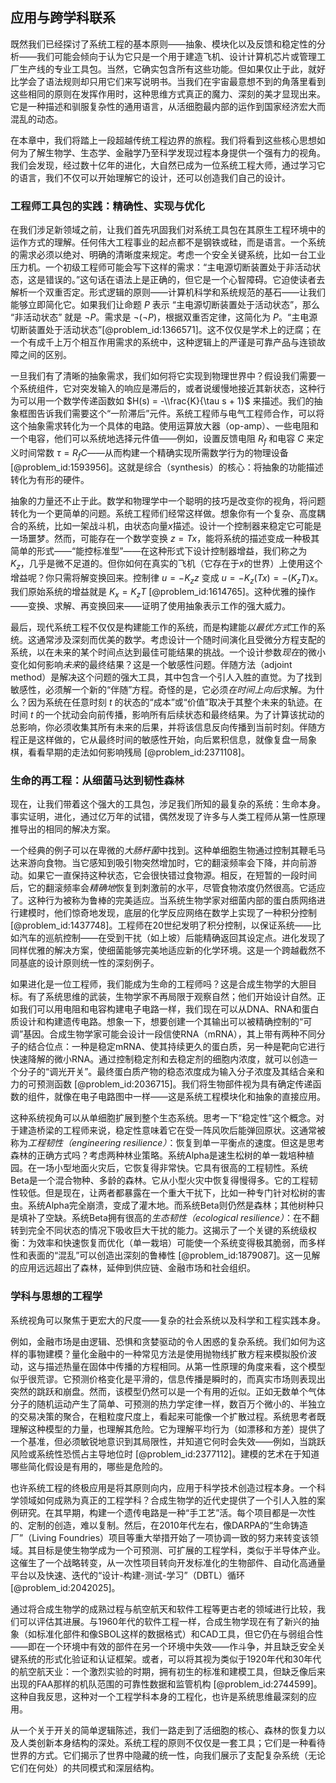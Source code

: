## 应用与跨学科联系

既然我们已经探讨了系统工程的基本原则——抽象、模块化以及反馈和稳定性的分析——我们可能会倾向于认为它只是一个用于建造飞机、设计计算机芯片或管理工厂生产线的专业工具包。当然，它确实包含所有这些功能。但如果仅止于此，就好比学会了语法规则却只用它们来写说明书。当我们在宇宙最意想不到的角落里看到这些相同的原则在发挥作用时，这种思维方式真正的魔力、深刻的美才显现出来。它是一种描述和驯服复杂性的通用语言，从活细胞最内部的运作到国家经济宏大而混乱的动态。

在本章中，我们将踏上一段超越传统工程边界的旅程。我们将看到这些核心思想如何为了解生物学、生态学、金融学乃至科学发现过程本身提供一个强有力的视角。我们会发现，经过数十亿年的进化，大自然已成为一位系统工程大师，通过学习它的语言，我们不仅可以开始理解它的设计，还可以创造我们自己的设计。

### 工程师工具包的实践：精确性、实现与优化

在我们涉足新领域之前，让我们首先巩固我们对系统工具包在其原生工程环境中的运作方式的理解。任何伟大工程事业的起点都不是钢铁或硅，而是语言。一个系统的需求必须以绝对、明确的清晰度来规定。考虑一个安全关键系统，比如一台工业压力机。一个初级工程师可能会写下这样的需求：“主电源切断装置处于非活动状态，这是错误的。”这句话在语法上是正确的，但它是一个心智障碍。它迫使读者去解析一个双重否定。形式逻辑的原则——计算机科学和系统规范的基石——让我们能够立即简化它。如果我们让命题 $P$ 表示 “主电源切断装置处于活动状态”，那么 “非活动状态” 就是 $\neg P$。需求是 $\neg(\neg P)$，根据双重否定律，这简化为 $P$。“主电源切断装置处于活动状态”[@problem_id:1366571]。这不仅仅是学术上的迂腐；在一个有成千上万个相互作用需求的系统中，这种逻辑上的严谨是可靠产品与连锁故障之间的区别。

一旦我们有了清晰的抽象需求，我们如何将它实现到物理世界中？假设我们需要一个系统组件，它对突发输入的响应是滞后的，或者说缓慢地接近其新状态，这种行为可以用一个数学传递函数如 $H(s) = -\\frac{K}{\tau s + 1}$ 来描述。我们的抽象框图告诉我们需要这个“一阶滞后”元件。系统工程师与电气工程师合作，可以将这个抽象需求转化为一个具体的电路。使用运算放大器（op-amp）、一些电阻和一个电容，他们可以系统地选择元件值——例如，设置反馈电阻 $R_f$ 和电容 $C$ 来定义时间常数 $\tau = R_f C$——从而构建一个精确实现所需数学行为的物理设备[@problem_id:1593956]。这就是综合（synthesis）的核心：将抽象的功能描述转化为有形的硬件。

抽象的力量还不止于此。数学和物理学中一个聪明的技巧是改变你的视角，将问题转化为一个更简单的问题。系统工程师们经常这样做。想象你有一个复杂、高度耦合的系统，比如一架战斗机，由状态向量$x$描述。设计一个控制器来稳定它可能是一场噩梦。然而，可能存在一个数学变换 $z = Tx$，能将系统的描述变成一种极其简单的形式——“能控标准型”——在这种形式下设计控制器增益，我们称之为 $K_z$，几乎是微不足道的。但你如何在真实的飞机（它存在于$x$的世界）上使用这个增益呢？你只需将解变换回来。控制律 $u = -K_z z$ 变成 $u = -K_z (Tx) = -(K_z T)x$。我们原始系统的增益就是 $K_x = K_z T$ [@problem_id:1614765]。这种优雅的操作——变换、求解、再变换回来——证明了使用抽象表示工作的强大威力。

最后，现代系统工程不仅仅是构建能工作的系统，而是构建能*以最优方式*工作的系统。这通常涉及深刻而优美的数学。考虑设计一个随时间演化且受微分方程支配的系统，以在未来的某个时间点达到最佳可能结果的挑战。一个设计参数*现在*的微小变化如何影响*未来*的最终结果？这是一个敏感性问题。伴随方法（adjoint method）是解决这个问题的强大工具，其中包含一个引人入胜的直觉。为了找到敏感性，必须解一个新的“伴随”方程。奇怪的是，它必须*在时间上向后*求解。为什么？因为系统在任意时刻 $t$ 的状态的“成本”或“价值”取决于其整个未来的轨迹。在时间 $t$ 的一个扰动会向前传播，影响所有后续状态和最终结果。为了计算该扰动的总影响，你必须收集其所有未来的后果，并将该信息反向传播到当前时刻。伴随方程正是这样做的，它从最终时间的敏感性开始，向后累积信息，就像复盘一局象棋，看看早期的走法如何影响残局 [@problem_id:2371108]。

### 生命的再工程：从细菌马达到韧性森林

现在，让我们带着这个强大的工具包，涉足我们所知的最复杂的系统：生命本身。事实证明，进化，通过亿万年的试错，偶然发现了许多与人类工程师从第一性原理推导出的相同的解决方案。

一个经典的例子可以在卑微的*大肠杆菌*中找到。这种单细胞生物通过控制其鞭毛马达来游向食物。当它感知到吸引物突然增加时，它的翻滚频率会下降，并向前游动。如果它一直保持这种状态，它会很快错过食物源。相反，在短暂的一段时间后，它的翻滚频率会*精确地*恢复到刺激前的水平，尽管食物浓度仍然很高。它适应了。这种行为被称为鲁棒的完美适应。当系统生物学家对细菌内部的蛋白质网络进行建模时，他们惊奇地发现，底层的化学反应网络在数学上实现了一种积分控制 [@problem_id:1437748]。工程师在20世纪发明了积分控制，以保证系统——比如汽车的巡航控制——在受到干扰（如上坡）后能精确返回其设定点。进化发现了同样优雅的解决方案，使细菌能够完美地适应新的化学环境。这是一个跨越截然不同基底的设计原则统一性的深刻例子。

如果进化是一位工程师，我们能成为生命的工程师吗？这是合成生物学的大胆目标。有了系统思维的武装，生物学家不再局限于观察自然；他们开始设计自然。正如我们可以用电阻和电容构建电子电路一样，我们现在可以从DNA、RNA和蛋白质设计和构建遗传电路。想象一下，想要创建一个其输出可以被精确控制的“可调”基因。合成生物学家可能会设计一段信使RNA（mRNA），其上带有两种不同分子的结合位点：一种是稳定mRNA、使其持续更久的蛋白质，另一种是靶向它进行快速降解的微小RNA。通过控制稳定剂和去稳定剂的细胞内浓度，就可以创造一个分子的“调光开关”。最终蛋白质产物的稳态浓度成为输入分子浓度及其结合亲和力的可预测函数 [@problem_id:2036715]。我们将生物部件视为具有确定传递函数的组件，就像在电子电路图中一样——这是系统工程模块化和抽象的直接应用。

这种系统视角可以从单细胞扩展到整个生态系统。思考一下“稳定性”这个概念。对于建造桥梁的工程师来说，稳定性意味着它在受一阵风吹后能弹回原状。这通常被称为*工程韧性（engineering resilience）*：恢复到单一平衡点的速度。但这是思考森林的正确方式吗？考虑两种林业策略。系统Alpha是速生松树的单一栽培种植园。在一场小型地面火灾后，它恢复得非常快。它具有很高的工程韧性。系统Beta是一个混合物种、多龄的森林。它从小型火灾中恢复得慢得多。它的工程韧性较低。但是现在，让两者都暴露在一个重大干扰下，比如一种专门针对松树的害虫。系统Alpha完全崩溃，变成了灌木地。而系统Beta则仍然是森林；其他树种只是填补了空缺。系统Beta拥有很高的*生态韧性（ecological resilience）*：在不翻转到完全不同状态的情况下吸收巨大干扰的能力。这揭示了一个关键的系统级权衡：为效率和快速恢复而优化（单一栽培）可能使一个系统变得极其脆弱，而多样性和表面的“混乱”可以创造出深刻的鲁棒性 [@problem_id:1879087]。这一见解的应用远远超出了森林，延伸到供应链、金融市场和社会组织。

### 学科与思想的工程学

系统视角可以聚焦于更宏大的尺度——复杂的社会系统以及科学和工程实践本身。

例如，金融市场是由逻辑、恐惧和贪婪驱动的令人困惑的复杂系统。我们如何为这样的事物建模？量化金融中的一种常见方法是使用抛物线扩散方程来模拟股价波动，这与描述热量在固体中传播的方程相同。从第一性原理的角度来看，这个模型似乎很荒谬。它预测价格变化是平滑的，信息传播是瞬时的，而真实市场则表现出突然的跳跃和崩盘。然而，该模型仍然可以是一个有用的近似。正如无数单个气体分子的随机运动产生了简单、可预测的热力学定律一样，数百万个微小的、半独立的交易决策的聚合，在粗粒度尺度上，看起来可能像一个扩散过程。系统思考者既理解这种模型的力量，也理解其危险。它为理解平均行为（如漂移和方差）提供了一个基准，但必须敏锐地意识到其局限性，并知道它何时会失效——例如，当跳跃风险或系统性恐慌占主导地位时 [@problem_id:2377112]。建模的艺术在于知道哪些简化假设是有用的，哪些是危险的。

也许系统工程的终极应用是将其原则向内，应用于科学技术创造过程本身。一个科学领域如何成熟为真正的工程学科？合成生物学的近代史提供了一个引人入胜的案例研究。在其早期，构建一个遗传电路是一种“手工艺”活。每个项目都是一次性的、定制的创造，难以复制。然后，在2010年代左右，像DARPA的“生命铸造厂”（Living Foundries）项目等重大举措开始了一项协调一致的努力来转变该领域。其目标是使生物学成为一个可预测、可扩展的工程学科，类似于半导体产业。这催生了一个战略转变，从一次性项目转向开发标准化的生物部件、自动化高通量平台以及快速、迭代的“设计-构建-测试-学习”（DBTL）循环 [@problem_id:2042025]。

通过将合成生物学的成熟过程与航空航天和软件工程等更古老的领域进行比较，我们可以评估其进展。与1960年代的软件工程一样，合成生物学现在有了新兴的抽象（如标准化部件和像SBOL这样的数据格式）和CAD工具，但它仍在与弱组合性——即在一个环境中有效的部件在另一个环境中失效——作斗争，并且缺乏安全关键系统的形式化验证和认证框架。或者，可以将其视为类似于1920年代和30年代的航空航天业：一个激烈实验的时期，拥有初生的标准和建模工具，但缺乏像后来出现的FAA那样的机队范围的可靠性数据和监管机构 [@problem_id:2744599]。这种自我反思，这种对一个工程学科本身的工程化，也许是系统思维最深刻的应用。

从一个关于开关的简单逻辑陈述，我们一路走到了活细胞的核心、森林的恢复力以及人类创新本身结构的深处。系统工程的原则不仅仅是一套工具；它们是一种看待世界的方式。它们揭示了世界中隐藏的统一性，向我们展示了支配复杂系统（无论它们在何处）的共同模式和深层结构。